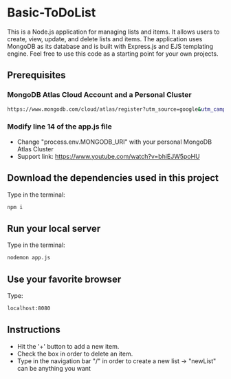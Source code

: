 # Basic-ToDoList
This is a Node.js application for managing lists and items. It allows users to create, view, update, and delete lists and items. The application uses MongoDB as its database and is built with Express.js and EJS templating engine. Feel free to use this code as a starting point for your own projects.


## Prerequisites
### MongoDB Atlas Cloud Account and a Personal Cluster
```bash
https://www.mongodb.com/cloud/atlas/register?utm_source=google&utm_campaign=search_gs_pl_evergreen_atlas_core_prosp-brand_gic-null_amers-mx_ps-all_desktop_eng_lead&utm_term=mongodb%20atlas%20service&utm_medium=cpc_paid_search&utm_ad=e&utm_ad_campaign_id=12212624326&adgroup=115749706263&cq_cmp=12212624326&gclid=CjwKCAjw5pShBhB_EiwAvmnNVzLGjEWi1ARTWIRC_1sVa_OS1ek9eJC7pZcsWQXog9zCTeXZE_HgExoCP9QQAvD_BwE
```
### Modify line 14 of the app.js file
* Change "process.env.MONGODB_URI" with your personal MongoDB Atlas Cluster
* Support link: https://www.youtube.com/watch?v=bhiEJW5poHU


## Download the dependencies used in this project
Type in the terminal:
```bash
npm i
```

## Run your local server
Type in the terminal:
```bash
nodemon app.js
```

## Use your favorite browser
Type:
```bash
localhost:8080
```

## Instructions
* Hit the '+' button to add a new item.
* Check the box in order to delete an item.
* Type in the navigation bar "/<newList>" in order to create a new list -> "newList" can be anything you want
